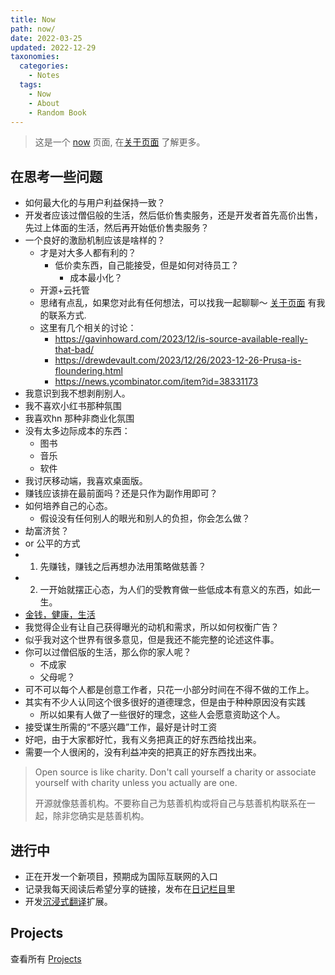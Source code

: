 ```yaml
---
title: Now
path: now/
date: 2022-03-25
updated: 2022-12-29
taxonomies:
  categories:
    - Notes
  tags:
    - Now
    - About
    - Random Book
---
```


> 这是一个 [now](https://nownownow.com/about) 页面, 在[关于页面](/content/pages/about.md)
> 了解更多。

<!-- more -->

## 在思考一些问题

- 如何最大化的与用户利益保持一致？
- 开发者应该过僧侣般的生活，然后低价售卖服务，还是开发者首先高价出售，先过上体面的生活，然后再开始低价售卖服务？
- 一个良好的激励机制应该是啥样的？
  - 才是对大多人都有利的？
    - 低价卖东西，自己能接受，但是如何对待员工？
      - 成本最小化？
  - 开源+云托管
  - 思绪有点乱，如果您对此有任何想法，可以找我一起聊聊～ [关于页面](/content/pages/about.md) 有我的联系方式.
  - 这里有几个相关的讨论：
    - <https://gavinhoward.com/2023/12/is-source-available-really-that-bad/>
    - <https://drewdevault.com/2023/12/26/2023-12-26-Prusa-is-floundering.html>
    - <https://news.ycombinator.com/item?id=38331173>
- 我意识到我不想剥削别人。
- 我不喜欢小红书那种氛围
- 我喜欢hn 那种非商业化氛围
- 没有太多边际成本的东西：
  - 图书
  - 音乐
  - 软件
- 我讨厌移动端，我喜欢桌面版。
- 赚钱应该排在最前面吗？还是只作为副作用即可？
- 如何培养自己的心态。
  - 假设没有任何别人的眼光和别人的负担，你会怎么做？
- 劫富济贫？
- or 公平的方式
- 1. 先赚钱，赚钱之后再想办法用策略做慈善？
- 2. 一开始就摆正心态，为人们的受教育做一些低成本有意义的东西，如此一生。
- [金钱，健康，生活](https://todaypurpose.com/posts/time-money-health/)
- 我觉得企业有让自己获得曝光的动机和需求，所以如何权衡广告？
- 似乎我对这个世界有很多意见，但是我还不能完整的论述这件事。
- 你可以过僧侣版的生活，那么你的家人呢？
  - 不成家
  - 父母呢？
- 可不可以每个人都是创意工作者，只花一小部分时间在不得不做的工作上。
- 其实有不少人认同这个很多很好的道德理念，但是由于种种原因没有实践
  - 所以如果有人做了一些很好的理念，这些人会愿意资助这个人。
- 接受谋生所需的“不感兴趣”工作，最好是计时工资
- 好吧，由于大家都好忙，我有义务把真正的好东西给找出来。
- 需要一个人很闲的，没有利益冲突的把真正的好东西找出来。

> Open source is like charity. Don't call yourself a charity or associate yourself with charity unless you actually are one.
>
> 开源就像慈善机构。不要称自己为慈善机构或将自己与慈善机构联系在一起，除非您确实是慈善机构。

## 进行中

- 正在开发一个新项目，预期成为国际互联网的入口
- 记录我每天阅读后希望分享的链接，发布在[日记栏目](/categories/journal/)里
- 开发[沉浸式翻译](https://immersive-translate.owenyoung.com/)扩展。

## Projects

查看所有 [Projects](/content/projects.md)

